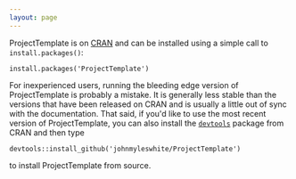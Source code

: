 ```yaml
---
layout: page
---
```

ProjectTemplate is on [CRAN](http://cran.r-project.org/web/packages/ProjectTemplate/) and can be installed using a simple call to `install.packages()`:

    install.packages('ProjectTemplate')

For inexperienced users, running the bleeding edge version of ProjectTemplate is probably a mistake. It is generally less stable than the versions that have been released on CRAN and is usually a little out of sync with the documentation. That said, if you'd like to use the most recent version of ProjectTemplate, you can also install the [`devtools`](http://cran.r-project.org/web/packages/devtools/index.html) package from CRAN and then type

    devtools::install_github('johnmyleswhite/ProjectTemplate')

to install ProjectTemplate from source.
